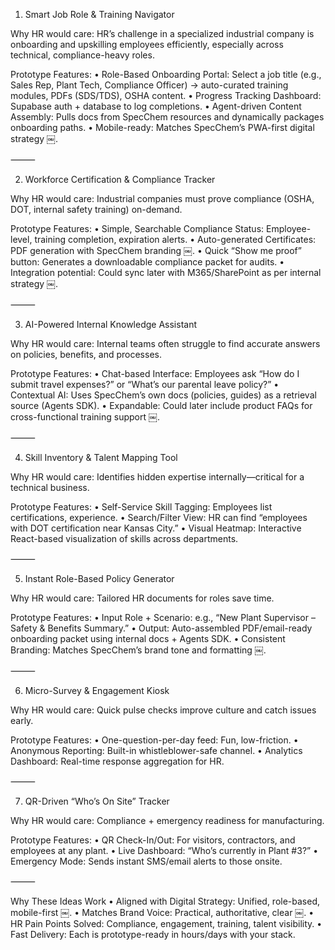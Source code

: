 1. Smart Job Role & Training Navigator

Why HR would care: HR’s challenge in a specialized industrial company is onboarding and upskilling employees efficiently, especially across technical, compliance-heavy roles.

Prototype Features:
	•	Role-Based Onboarding Portal: Select a job title (e.g., Sales Rep, Plant Tech, Compliance Officer) → auto-curated training modules, PDFs (SDS/TDS), OSHA content.
	•	Progress Tracking Dashboard: Supabase auth + database to log completions.
	•	Agent-driven Content Assembly: Pulls docs from SpecChem resources and dynamically packages onboarding paths.
	•	Mobile-ready: Matches SpecChem’s PWA-first digital strategy ￼.

⸻

2. Workforce Certification & Compliance Tracker

Why HR would care: Industrial companies must prove compliance (OSHA, DOT, internal safety training) on-demand.

Prototype Features:
	•	Simple, Searchable Compliance Status: Employee-level, training completion, expiration alerts.
	•	Auto-generated Certificates: PDF generation with SpecChem branding ￼.
	•	Quick “Show me proof” button: Generates a downloadable compliance packet for audits.
	•	Integration potential: Could sync later with M365/SharePoint as per internal strategy ￼.

⸻

3. AI-Powered Internal Knowledge Assistant

Why HR would care: Internal teams often struggle to find accurate answers on policies, benefits, and processes.

Prototype Features:
	•	Chat-based Interface: Employees ask “How do I submit travel expenses?” or “What’s our parental leave policy?”
	•	Contextual AI: Uses SpecChem’s own docs (policies, guides) as a retrieval source (Agents SDK).
	•	Expandable: Could later include product FAQs for cross-functional training support ￼.

⸻

4. Skill Inventory & Talent Mapping Tool

Why HR would care: Identifies hidden expertise internally—critical for a technical business.

Prototype Features:
	•	Self-Service Skill Tagging: Employees list certifications, experience.
	•	Search/Filter View: HR can find “employees with DOT certification near Kansas City.”
	•	Visual Heatmap: Interactive React-based visualization of skills across departments.

⸻

5. Instant Role-Based Policy Generator

Why HR would care: Tailored HR documents for roles save time.

Prototype Features:
	•	Input Role + Scenario: e.g., “New Plant Supervisor – Safety & Benefits Summary.”
	•	Output: Auto-assembled PDF/email-ready onboarding packet using internal docs + Agents SDK.
	•	Consistent Branding: Matches SpecChem’s brand tone and formatting ￼.

⸻

6. Micro-Survey & Engagement Kiosk

Why HR would care: Quick pulse checks improve culture and catch issues early.

Prototype Features:
	•	One-question-per-day feed: Fun, low-friction.
	•	Anonymous Reporting: Built-in whistleblower-safe channel.
	•	Analytics Dashboard: Real-time response aggregation for HR.

⸻

7. QR-Driven “Who’s On Site” Tracker

Why HR would care: Compliance + emergency readiness for manufacturing.

Prototype Features:
	•	QR Check-In/Out: For visitors, contractors, and employees at any plant.
	•	Live Dashboard: “Who’s currently in Plant #3?”
	•	Emergency Mode: Sends instant SMS/email alerts to those onsite.

⸻

Why These Ideas Work
	•	Aligned with Digital Strategy: Unified, role-based, mobile-first ￼.
	•	Matches Brand Voice: Practical, authoritative, clear ￼.
	•	HR Pain Points Solved: Compliance, engagement, training, talent visibility.
	•	Fast Delivery: Each is prototype-ready in hours/days with your stack.
